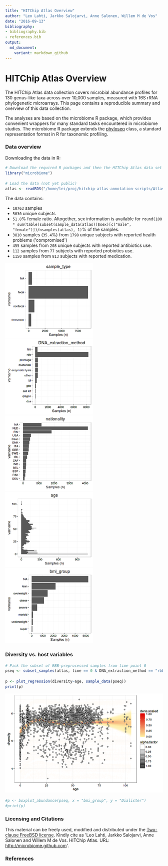 ```yaml
---
title: "HITChip Atlas Overview"
author: "Leo Lahti, Jarkko Salojarvi, Anne Salonen, Willem M de Vos"
date: "2016-09-13"
bibliography: 
- bibliography.bib
- references.bib
output: 
  md_document:
    variant: markdown_github
---
```

<!--
  %\VignetteEngine{knitr::rmarkdown}
  %\VignetteIndexEntry{microbiome tutorial}
  %\usepackage[utf8]{inputenc}
-->




HITChip Atlas Overview
===========


The HITChip Atlas data collection covers microbial abundance profiles
for 130 genus-like taxa across over 10,000 samples, measured with 16S
rRNA phylogenetic microarrays. This page contains a reproducible
summary and overview of this data collection.

The analyses are based on the microbiome R package, which provides
convenient wrappers for many standard tasks encountered in microbiome
studies. The microbiome R package extends the
[phyloseq](http://joey711.github.io/phyloseq/import-data) class, a
standard representation format in R for taxonomic profiling.



### Data overview

Downloading the data in R:


```r
# Download the required R packages and then the HITChip Atlas data set
library("microbiome")

# Load the data (not yet public)
atlas <- readRDS("/home/lei/proj/hitchip-atlas-annotation-scripts/Atlas.RData")
```

The data contains:

 * ``10763`` samples
 * ``5030`` unique subjects
 * ``51.8``% female ratio. Altogether, sex information is available for ```round(100 * sum(table(subset(sample_data(atlas))$sex)[c("male", "female")])/nsamples(atlas), 1)```% of the samples.
 * ``3810`` samples (``35.4``%) from ``1798`` unique subjects with reported health problems ('compromised')
 * ``455`` samples from ``208`` unique subjects with reported antibiotics use.
 * ``112`` samples from ``77`` subjects with reported probiotics use.
 * ``1150`` samples from ``813`` subjects with reported medication.  
 

<img src="figure/hatlas-sampletype-1.png" title="plot of chunk hatlas-sampletype" alt="plot of chunk hatlas-sampletype" width="280px" /><img src="figure/hatlas-sampletype-2.png" title="plot of chunk hatlas-sampletype" alt="plot of chunk hatlas-sampletype" width="280px" /><img src="figure/hatlas-sampletype-3.png" title="plot of chunk hatlas-sampletype" alt="plot of chunk hatlas-sampletype" width="280px" /><img src="figure/hatlas-sampletype-4.png" title="plot of chunk hatlas-sampletype" alt="plot of chunk hatlas-sampletype" width="280px" /><img src="figure/hatlas-sampletype-5.png" title="plot of chunk hatlas-sampletype" alt="plot of chunk hatlas-sampletype" width="280px" />


### Diversity vs. host variables


```r
# Pick the subset of RBB-preprocessed samples from time point 0
pseq <- subset_samples(atlas, time == 0 & DNA_extraction_method == "rbb")

p <- plot_regression(diversity~age, sample_data(pseq))
print(p)
```

<img src="figure/hatlas-example3-1.png" title="plot of chunk hatlas-example3" alt="plot of chunk hatlas-example3" width="800px" />

```r
#p <- boxplot_abundance(pseq, x = "bmi_group", y = "Dialister")
#print(p)
```



### Licensing and Citations

This material can be freely used, modified and distributed under the
[Two-clause FreeBSD
license](http://en.wikipedia.org/wiki/BSD\_licenses). Kindly cite as
'Leo Lahti, Jarkko Salojarvi, Anne Salonen and Willem M de
Vos. HITChip Atlas. URL: http://microbiome.github.com'.


### References





